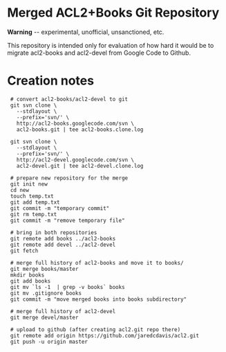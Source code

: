 Merged ACL2+Books Git Repository
================================

**Warning** -- experimental, unofficial, unsanctioned, etc.

This repository is intended only for evaluation of how hard it would be to
migrate acl2-books and acl2-devel from Google Code to Github.

# Creation notes

```
 # convert acl2-books/acl2-devel to git
 git svn clone \
   --stdlayout \
   --prefix='svn/' \
   http://acl2-books.googlecode.com/svn \
   acl2-books.git | tee acl2-books.clone.log

 git svn clone \
   --stdlayout \
   --prefix='svn/' \
   http://acl2-devel.googlecode.com/svn \
   acl2-devel.git | tee acl2-devel.clone.log

 # prepare new repository for the merge
 git init new
 cd new
 touch temp.txt
 git add temp.txt
 git commit -m "temporary commit"
 git rm temp.txt
 git commit -m "remove temporary file"

 # bring in both repositories
 git remote add books ../acl2-books
 git remote add devel ../acl2-devel
 git fetch

 # merge full history of acl2-books and move it to books/
 git merge books/master
 mkdir books
 git add books
 git mv `ls -1  | grep -v books` books
 git mv .gitignore books
 git commit -m "move merged books into books subdirectory"

 # merge full history of acl2-devel
 git merge devel/master

 # upload to github (after creating acl2.git repo there)
 git remote add origin https://github.com/jaredcdavis/acl2.git
 git push -u origin master
```

